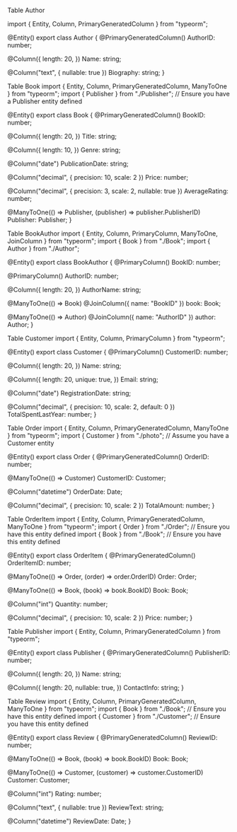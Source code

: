 Table Author

import { Entity, Column, PrimaryGeneratedColumn } from "typeorm";

@Entity()
export class Author {
  @PrimaryGeneratedColumn()
  AuthorID: number;

  @Column({
    length: 20,
  })
  Name: string;

  @Column("text", { nullable: true })
  Biography: string;
}





Table Book
import { Entity, Column, PrimaryGeneratedColumn, ManyToOne } from "typeorm";
import { Publisher } from "./Publisher"; // Ensure you have a Publisher entity defined

@Entity()
export class Book {
  @PrimaryGeneratedColumn()
  BookID: number;

  @Column({
    length: 20,
  })
  Title: string;

  @Column({
    length: 10,
  })
  Genre: string;

  @Column("date")
  PublicationDate: string;

  @Column("decimal", { precision: 10, scale: 2 })
  Price: number;

  @Column("decimal", { precision: 3, scale: 2, nullable: true })
  AverageRating: number;

  @ManyToOne(() => Publisher, (publisher) => publisher.PublisherID)
  Publisher: Publisher;
}



Table BookAuthor
import { Entity, Column, PrimaryColumn, ManyToOne, JoinColumn } from "typeorm";
import { Book } from "./Book";
import { Author } from "./Author";

@Entity()
export class BookAuthor {
  @PrimaryColumn()
  BookID: number;

  @PrimaryColumn()
  AuthorID: number;

  @Column({
    length: 20,
  })
  AuthorName: string;

  @ManyToOne(() => Book)
  @JoinColumn({ name: "BookID" })
  book: Book;

  @ManyToOne(() => Author)
  @JoinColumn({ name: "AuthorID" })
  author: Author;
}




Table Customer
import { Entity, Column, PrimaryColumn } from "typeorm";

@Entity()
export class Customer {
  @PrimaryColumn()
  CustomerID: number;

  @Column({
    length: 20,
  })
  Name: string;

  @Column({
    length: 20,
    unique: true,
  })
  Email: string;

  @Column("date")
  RegistrationDate: string;

  @Column("decimal", { precision: 10, scale: 2, default: 0 })
  TotalSpentLastYear: number;
}



Table Order
import { Entity, Column, PrimaryGeneratedColumn, ManyToOne } from "typeorm";
import { Customer } from "./photo"; // Assume you have a Customer entity

@Entity()
export class Order {
  @PrimaryGeneratedColumn()
  OrderID: number;

  @ManyToOne(() => Customer)
  CustomerID: Customer;

  @Column("datetime")
  OrderDate: Date;

  @Column("decimal", { precision: 10, scale: 2 })
  TotalAmount: number;
}





Table OrderItem
import { Entity, Column, PrimaryGeneratedColumn, ManyToOne } from "typeorm";
import { Order } from "./Order"; // Ensure you have this entity defined
import { Book } from "./Book";   // Ensure you have this entity defined

@Entity()
export class OrderItem {
  @PrimaryGeneratedColumn()
  OrderItemID: number;

  @ManyToOne(() => Order, (order) => order.OrderID)
  Order: Order;

  @ManyToOne(() => Book, (book) => book.BookID)
  Book: Book;

  @Column("int")
  Quantity: number;

  @Column("decimal", { precision: 10, scale: 2 })
  Price: number;
}





Table Publisher
import { Entity, Column, PrimaryGeneratedColumn } from "typeorm";

@Entity()
export class Publisher {
  @PrimaryGeneratedColumn()
  PublisherID: number;

  @Column({
    length: 20,
  })
  Name: string;

  @Column({
    length: 20,
    nullable: true,
  })
  ContactInfo: string;
}




Table Review
import { Entity, Column, PrimaryGeneratedColumn, ManyToOne } from "typeorm";
import { Book } from "./Book"; // Ensure you have this entity defined
import { Customer } from "./Customer"; // Ensure you have this entity defined

@Entity()
export class Review {
  @PrimaryGeneratedColumn()
  ReviewID: number;

  @ManyToOne(() => Book, (book) => book.BookID)
  Book: Book;

  @ManyToOne(() => Customer, (customer) => customer.CustomerID)
  Customer: Customer;

  @Column("int")
  Rating: number;

  @Column("text", { nullable: true })
  ReviewText: string;

  @Column("datetime")
  ReviewDate: Date;
}
